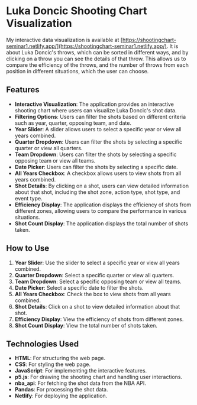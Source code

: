 # Luka Doncic Shooting Chart Visualization

My interactive data visualization is available at [https://shootingchart-seminar1.netlify.app/](https://shootingchart-seminar1.netlify.app/). It is about Luka Doncic's throws, which can be sorted in different ways, and by clicking on a throw you can see the details of that throw. This allows us to compare the efficiency of the throws, and the number of throws from each position in different situations, which the user can choose.

## Features

- **Interactive Visualization**: The application provides an interactive shooting chart where users can visualize Luka Doncic's shot data.
- **Filtering Options**: Users can filter the shots based on different criteria such as year, quarter, opposing team, and date.
- **Year Slider**: A slider allows users to select a specific year or view all years combined.
- **Quarter Dropdown**: Users can filter the shots by selecting a specific quarter or view all quarters.
- **Team Dropdown**: Users can filter the shots by selecting a specific opposing team or view all teams.
- **Date Picker**: Users can filter the shots by selecting a specific date.
- **All Years Checkbox**: A checkbox allows users to view shots from all years combined.
- **Shot Details**: By clicking on a shot, users can view detailed information about that shot, including the shot zone, action type, shot type, and event type.
- **Efficiency Display**: The application displays the efficiency of shots from different zones, allowing users to compare the performance in various situations.
- **Shot Count Display**: The application displays the total number of shots taken.

## How to Use

1. **Year Slider**: Use the slider to select a specific year or view all years combined.
2. **Quarter Dropdown**: Select a specific quarter or view all quarters.
3. **Team Dropdown**: Select a specific opposing team or view all teams.
4. **Date Picker**: Select a specific date to filter the shots.
5. **All Years Checkbox**: Check the box to view shots from all years combined.
6. **Shot Details**: Click on a shot to view detailed information about that shot.
7. **Efficiency Display**: View the efficiency of shots from different zones.
8. **Shot Count Display**: View the total number of shots taken.

## Technologies Used

- **HTML**: For structuring the web page.
- **CSS**: For styling the web page.
- **JavaScript**: For implementing the interactive features.
- **p5.js**: For drawing the shooting chart and handling user interactions.
- **nba_api**: For fetching the shot data from the NBA API.
- **Pandas**: For processing the shot data.
- **Netlify**: For deploying the application.